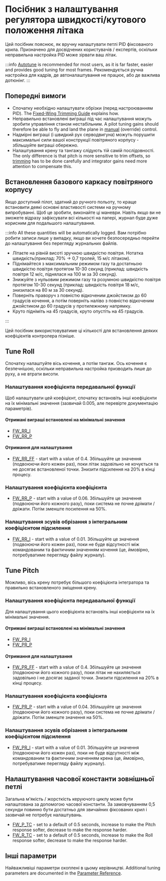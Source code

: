 # Посібник з налаштування регулятора швидкості/кутового положення літака

Цей посібник пояснює, як вручну налаштувати петлі PID фіксованого крила.
Призначено для досвідчених користувачів / експертів, оскільки неправильна настройка PID може зірвати ваш літак.

:::info
[Autotune](../config/autotune_fw.md) is recommended for most users, as it is far faster, easier and provides good tuning for most frames.
Рекомендується ручна настройка для кадрів, де автоналаштування не працює, або де важлива дотюнінг.
:::

## Попередні вимоги

- Спочатку необхідно налаштувати обрізки (перед настроюванням PID).
  The [Fixed-Wing Trimming Guide](../config_fw/trimming_guide_fixedwing.md) explains how.
- Неправильно встановлені виграші під час налаштування можуть зробити управління станом нестабільним.
  A pilot tuning gains should therefore be able to fly and land the plane in [manual](../flight_modes_fw/manual.md) (override) control.
- Надмірні виграші (і швидкий рух серводвигуна) можуть порушити максимальні сили вашої конструкції повітряного корпусу - збільшуйте виграші обережно.
- Налаштування крену та тангажу слідують тій самій послідовності.
  The only difference is that pitch is more sensitive to trim offsets, so [trimming](../config_fw/trimming_guide_fixedwing.md) has to be done carefully and integrator gains need more attention to compensate this.

## Встановлення базового каркасу повітряного корпусу

Якщо доступний пілот, здатний до ручного польоту, то краще встановити деякі основні властивості системи на ручному випробуванні.
Щоб це зробити, виконайте ці маневри.
Навіть якщо ви не зможете відразу зафіксувати всі кількості на папері, журнал буде дуже корисним для подальшого налаштування.

:::info
All these quantities will be automatically logged.
Вам потрібно робити записи лише у випадку, якщо ви хочете безпосередньо перейти до налаштування без перегляду журнальних файлів.

- Літаєте на рівній висоті зручною швидкістю повітря.
  Нотатка швидкість(приклад: 70% → 0,7 тролей, 15 м/с літаком).
- Піднімайтеся з максимальним режимом газу та достатньою швидкістю повітря протягом 10-30 секунд (приклад: швидкість повітря 12 м/с, піднялася на 100 м за 30 секунд).
- Знижуйте з нульовим режимом газу та розумною швидкістю повітря протягом 10-30 секунд (приклад: швидкість повітря 18 м/с, знизилася на 80 м за 30 секунд).
- Поверніть праворуч з повністю відкоченим джойстиком до 60 градусів кочення, а потім поверніть наліво з повністю відкоченим джойстиком до 60 градусів у протилежному напрямку.
- Круто підніміть на 45 градусів, круто опустіть на 45 градусів.

:::

Цей посібник використовуватиме ці кількості для встановлення деяких коефіцієнтів контролера пізніше.

## Tune Roll

Спочатку налаштуйте вісь кочення, а потім тангаж.
Ось кочення є безпечнішою, оскільки неправильна настройка призводить лише до руху, а не втрати висоти.

### Налаштування коефіцієнта передавальної функції

Щоб налаштувати цей коефіцієнт, спочатку встановіть інші коефіцієнти на їх мінімальні значення (зазвичай 0.005, але перевірте документацію параметрів).

#### Отримані виграші встановлені на мінімальні значення

- [FW_RR_I](../advanced_config/parameter_reference.md#FW_RR_I)
- [FW_RR_P](../advanced_config/parameter_reference.md#FW_RR_P)

#### Отримання для налаштування

- [FW_RR_FF](../advanced_config/parameter_reference.md#FW_RR_FF) - start with a value of 0.4.
  Збільшуйте це значення (подвоюючи його кожен раз), поки літак задовільно не кочується та не досягає встановленої точки.
  Знизити підсилення на 20% в кінці процесу.

### Налаштування коефіцієнта коефіцієнта

- [FW_RR_P](../advanced_config/parameter_reference.md#FW_RR_P) - start with a value of 0.06.
  Збільшуйте це значення (подвоюючи його кожного разу), поки система не почне дрімати / дріжати.
  Потім зменште посилення на 50%.

### Налаштування зсувів обрізання з інтегральним коефіцієнтом підсилення

- [FW_RR_I](../advanced_config/parameter_reference.md#FW_RR_I) - start with a value of 0.01.
  Збільшуйте це значення (подвоюючи його кожен раз), поки не буде відсутності між командованим та фактичним значенням кочення (це, ймовірно, потребуватиме перегляду файлу журналу).

## Tune Pitch

Можливо, вісь крену потребує більшого коефіцієнта інтегратора та правильно встановленого зміщення крену.

### Налаштування коефіцієнта передавальної функції

Для налаштування цього коефіцієнта встановіть інші коефіцієнти на їх мінімальні значення.

#### Отримані виграші встановлені на мінімальні значення

- [FW_PR_I](../advanced_config/parameter_reference.md#FW_PR_I)
- [FW_PR_P](../advanced_config/parameter_reference.md#FW_PR_I)

#### Отримання для налаштування

- [FW_PR_FF](../advanced_config/parameter_reference.md#FW_PR_FF) - start with a value of 0.4.
  Збільшуйте це значення (подвоюючи його кожного разу), поки літак не нахиляється задовільно і не досягає заданої точки.
  Знизити підсилення на 20% в кінці процесу.

### Налаштування коефіцієнта коефіцієнта

- [FW_PR_P](../advanced_config/parameter_reference.md#FW_PR_P) - start with a value of 0.04.
  Збільшуйте це значення (подвоюючи його кожного разу), поки система не почне дрімати / дріжати.
  Потім зменште значення на 50%.

### Налаштування зсувів обрізання з інтегральним коефіцієнтом підсилення

- [FW_PR_I](../advanced_config/parameter_reference.md#FW_PR_I) - start with a value of 0.01.
  Збільшуйте це значення (подвоюючи його кожен раз), поки не буде відсутності між командованим та фактичним значенням крена (це, ймовірно, потребуватиме перегляду файлу журналу).

## Налаштування часової константи зовнішньої петлі

Загальна м'якість / жорсткість керуючого циклу може бути налаштована за допомогою часової константи.
За замовчуванням 0,5 секунди повинно бути достатньо для звичайних фіксованих крил і зазвичай не потребує налаштувань.

- [FW_P_TC](../advanced_config/parameter_reference.md#FW_P_TC) - set to a default of 0.5 seconds, increase to make the Pitch response softer, decrease to make the response harder.
- [FW_R_TC](../advanced_config/parameter_reference.md#FW_R_TC) - set to a default of 0.5 seconds, increase to make the Roll response softer, decrease to make the response harder.

## Інші параметри

Найважливіші параметри охоплені в цьому керівництві.
Additional tuning parameters are documented in the [Parameter Reference](../advanced_config/parameter_reference.md).
